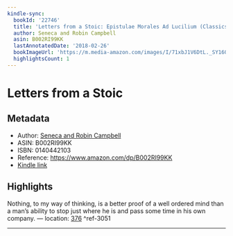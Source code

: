 ```yaml
---
kindle-sync:
  bookId: '22746'
  title: 'Letters from a Stoic: Epistulae Morales Ad Lucilium (Classics S.)'
  author: Seneca and Robin Campbell
  asin: B002RI99KK
  lastAnnotatedDate: '2018-02-26'
  bookImageUrl: 'https://m.media-amazon.com/images/I/71xbJ1V6DtL._SY160.jpg'
  highlightsCount: 1
---
```

# Letters from a Stoic
## Metadata
* Author: [Seneca and Robin Campbell](https://www.amazon.comundefined)
* ASIN: B002RI99KK
* ISBN: 0140442103
* Reference: https://www.amazon.com/dp/B002RI99KK
* [Kindle link](kindle://book?action=open&asin=B002RI99KK)

## Highlights
Nothing, to my way of thinking, is a better proof of a well ordered mind than a man’s ability to stop just where he is and pass some time in his own company. — location: [376](kindle://book?action=open&asin=B002RI99KK&location=376) ^ref-3051

---
